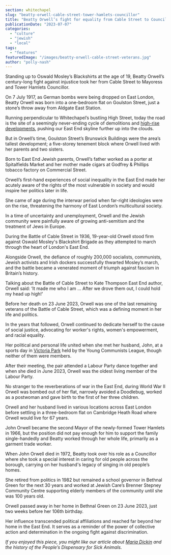 ```yaml
---
section: whitechapel
slug: "beatty-orwell-cable-street-tower-hamlets-councillor"
title: "Beatty Orwell’s fight for equality from Cable Street to Councillor"
publicationDate: "2023-07-07"
categories: 
  - "culture"
  - "jewish"
  - "local"
tags: 
  - "features"
featuredImage: "/images/beatty-orwell-cable-street-veterans.jpg"
author: "polly-nash"
---
```


Standing up to Oswald Mosley’s Blackshirts at the age of 19, Beatty Orwell’s century-long fight against injustice took her from Cable Street to Mayoress and Tower Hamlets Councillor.

On 7 July 1917, as German bombs were being dropped on East London, Beatty Orwell was born into a one-bedroom flat on Goulston Street, just a stone’s throw away from Aldgate East Station. 

Running perpendicular to Whitechapel’s bustling High Street, today the road is the site of a seemingly never-ending cycle of demolitions and [high-rise developments](https://whitechapellondon.co.uk/truman-brewery-development-community-reaches-boiling-point/), pushing our East End skyline further up into the clouds. 

But in Orwell’s time, Goulston Street’s Brunswick Buildings were the area’s tallest development; a five-storey tenement block where Orwell lived with her parents and two sisters. 

Born to East End Jewish parents, Orwell’s father worked as a porter at Spitalfields Market and her mother made cigars at Godfrey & Phillips tobacco factory on Commercial Street. 

Orwell’s first-hand experiences of social inequality in the East End made her acutely aware of the rights of the most vulnerable in society and would inspire her politics later in life. 

She came of age during the interwar period when far-right ideologies were on the rise, threatening the harmony of East London’s multicultural society. 

In a time of uncertainty and unemployment, Orwell and the Jewish community were painfully aware of growing anti-semitism and the treatment of Jews in Europe. 

During the Battle of Cable Street in 1936, 19-year-old Orwell stood firm against Oswald Mosley's Blackshirt Brigade as they attempted to march through the heart of London's East End. 

Alongside Orwell, the defiance of roughly 200,000 socialists, communists, Jewish activists and Irish dockers successfully thwarted Mosley’s march, and the battle became a venerated moment of triumph against fascism in Britain’s history.

Talking about the Battle of Cable Street to Kate Thompson East End author, Orwell said: ‘It made me who I am … After we drove them out, I could hold my head up high!' 

Before her death on 23 June 2023, Orwell was one of the last remaining veterans of the Battle of Cable Street, which was a defining moment in her life and politics. 

In the years that followed, Orwell continued to dedicate herself to the cause of social justice, advocating for worker's rights, women's empowerment, and racial equality. 

Her political and personal life united when she met her husband, John, at a sports day in [Victoria Park](https://romanroadlondon.com/victoria-park-east-london-bow/) held by the Young Communists League, though neither of them were members. 

After their meeting, the pair attended a Labour Party dance together and when she died in June 2023, Orwell was the oldest living member of the Labour Party. 

No stranger to the reverberations of war in the East End, during World War II Orwell was bombed out of her flat, narrowly avoided a Doodlebug, worked as a postwoman and gave birth to the first of her three children.

Orwell and her husband lived in various locations across East London before settling in a three-bedroom flat on Cambridge Heath Road where Orwell would live for 67 years. 

John Orwell became the second Mayor of the newly-formed Tower Hamlets in 1966, but the position did not pay enough for him to support the family single-handedly and Beatty worked through her whole life, primarily as a garment trade worker. 

When John Orwell died in 1972, Beatty took over his role as a Councillor where she took a special interest in caring for old people across the borough, carrying on her husband's legacy of singing in old people’s homes. 

She retired from politics in 1982 but remained a school governor in Bethnal Green for the next 30 years and worked at Jewish Care’s Brenner Stepney Community Centre supporting elderly members of the community until she was 100 years old. 

Orwell passed away in her home in Bethnal Green on 23 June 2023, just two weeks before her 106th birthday. 

Her influence transcended political affiliations and reached far beyond her home in the East End. It serves as a reminder of the power of collective action and determination in the ongoing fight against discrimination. 

  
_If you enjoyed this piece, you might like our article about_ [_Maria Dickin_](https://whitechapellondon.co.uk/maria-dickin-pdsa-animal-charity-history/) _and the history of the People’s Dispensary for Sick Animals._
